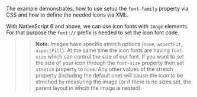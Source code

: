 
The example demonstrates, how to use setup the  `font-family` property via CSS and how to define the needed icons via XML.

<snippet id='icon-font-html-def'/>
<snippet id='icon-font-css-class-def'/>

With NativeScript 6 and above, we can use icon fonts with `Image` elements. For that purpose the `font://` prefix is needed to set the icon font code.

<snippet id='icon-font-html-images'/>
<snippet id='icon-font-css-class-def'/>

>> **Note**: Images have specific stretch options (`none`, `aspectFit`, `aspectFill`). At the same time the icon fonts are having `font-size` which can control the size of our font. If you want to set the size of your icon through the `font-size` property then set `stretch` property to `none`. Any other values of the stretch property (including the default one) will cause the icon to be streched by measuring the image (or if there is no sizes set, the parent layout in whcih the image is nested).

